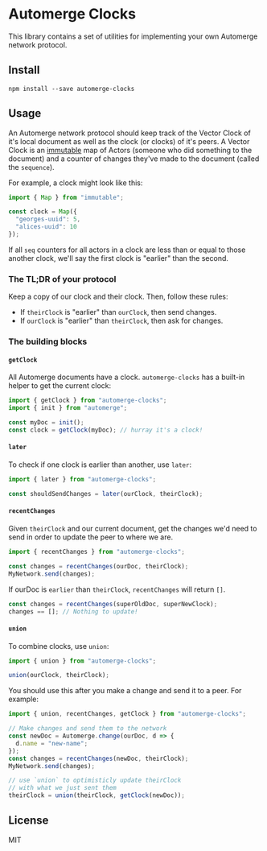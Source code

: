 # Automerge Clocks

This library contains a set of utilities for implementing your own Automerge network protocol.

## Install

```
npm install --save automerge-clocks
```

## Usage

An Automerge network protocol should keep track of the Vector Clock of it's local document as well as the clock (or clocks) of it's peers. A Vector Clock is an [immutable](https://immutable-js.github.io/immutable-js/docs/#/Map) map of Actors (someone who did something to the document) and a counter of changes they've made to the document (called the `sequence`).

For example, a clock might look like this:

```js
import { Map } from "immutable";

const clock = Map({
  "georges-uuid": 5,
  "alices-uuid": 10
});
```

If all `seq` counters for all actors in a clock are less than or equal to those another clock, we'll say the first clock is "earlier" than the second. 

### The TL;DR of your protocol

Keep a copy of our clock and their clock. Then, follow these rules:

- If `theirClock` is "earlier" than `ourClock`, then send changes.
- If `ourClock` is "earlier" than `theirClock`, then ask for changes.

### The building blocks

#### `getClock`

All Automerge documents have a clock. `automerge-clocks` has a built-in helper to get the current clock:

```js
import { getClock } from "automerge-clocks";
import { init } from "automerge";

const myDoc = init();
const clock = getClock(myDoc); // hurray it's a clock!
```

#### `later`

To check if one clock is earlier than another, use `later`:

```js
import { later } from "automerge-clocks";

const shouldSendChanges = later(ourClock, theirClock);
```

#### `recentChanges`

Given `theirClock` and our current document, get the changes we'd need to send in order to update the peer to where we are.

```js
import { recentChanges } from "automerge-clocks";

const changes = recentChanges(ourDoc, theirClock);
MyNetwork.send(changes);
```

If ourDoc is `earlier` than `theirClock`, `recentChanges` will return `[]`.

```js
const changes = recentChanges(superOldDoc, superNewClock);
changes == []; // Nothing to update!
```

#### `union`

To combine clocks, use `union`:

```js
import { union } from "automerge-clocks";

union(ourClock, theirClock);
```

You should use this after you make a change and send it to a peer. For example:

```js
import { union, recentChanges, getClock } from "automerge-clocks";

// Make changes and send them to the network
const newDoc = Automerge.change(ourDoc, d => {
  d.name = "new-name";
});
const changes = recentChanges(newDoc, theirClock);
MyNetwork.send(changes);

// use `union` to optimisticly update theirClock
// with what we just sent them
theirClock = union(theirClock, getClock(newDoc));
```

## License
MIT
